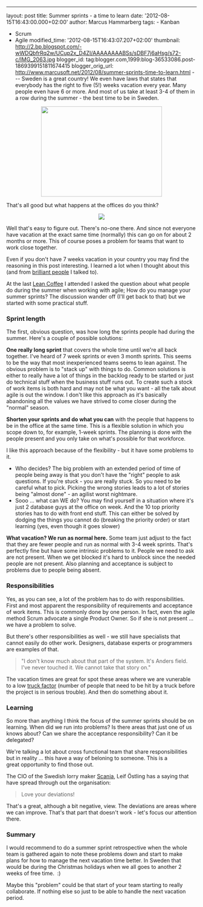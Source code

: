 ---
layout: post
title: Summer sprints - a time to learn date: '2012-08-15T16:43:00.000+02:00'
author: Marcus Hammarberg
tags: -
Kanban
  - Scrum
   - Agile modified_time: '2012-08-15T16:43:07.207+02:00'
thumbnail:
http://2.bp.blogspot.com/-wWDQbfrRq2w/UCup2x_D4ZI/AAAAAAAABSs/sDBF7j6aHsg/s72-c/IMG_2063.jpg
blogger_id: tag:blogger.com,1999:blog-36533086.post-1869399151811674415
blogger_orig_url: http://www.marcusoft.net/2012/08/summer-sprints-time-to-learn.html ---
Sweden is a great country! We even have laws that states that everybody
has the right to five (5!) weeks vacation every year. Many people even
have 6 or more. And most of us take at least 3-4 of them in a row during
the summer - the best time to be in Sweden.


<div class="separator" style="clear: both; text-align: center;">

<a
href="http://2.bp.blogspot.com/-wWDQbfrRq2w/UCup2x_D4ZI/AAAAAAAABSs/sDBF7j6aHsg/s1600/IMG_2063.jpg"
data-imageanchor="1" style="margin-left: 1em; margin-right: 1em;"><img
src="http://2.bp.blogspot.com/-wWDQbfrRq2w/UCup2x_D4ZI/AAAAAAAABSs/sDBF7j6aHsg/s320/IMG_2063.jpg"
data-border="0" width="320" height="239" /></a>

</div>

<div class="separator" style="clear: both; text-align: left;">



</div>

<div class="separator" style="clear: both; text-align: left;">

That's all good but what happens at the offices do you think? 

</div>

<div class="separator" style="clear: both; text-align: left;">



</div>

<div class="separator" style="clear: both; text-align: center;">

<a
href="https://encrypted-tbn2.google.com/images?q=tbn:ANd9GcS6s4Sn49hRJp8R7pyetMou320CjSO-k92HPYvyqk8fOvJzzdQQfA"
data-imageanchor="1" style="margin-left: 1em; margin-right: 1em;"><img
src="https://encrypted-tbn2.google.com/images?q=tbn:ANd9GcS6s4Sn49hRJp8R7pyetMou320CjSO-k92HPYvyqk8fOvJzzdQQfA"
data-border="0" /></a>

</div>

<div class="separator" style="clear: both; text-align: left;">



</div>

<div class="separator" style="clear: both; text-align: left;">

Well that's easy to figure out. There's no-one there. And since not
everyone have vacation at the exact same time (normally) this can go on
for about 2 months or more. This of course poses a problem for teams
that want to work close together. 

</div>

<div class="separator" style="clear: both; text-align: left;">



</div>

<div class="separator" style="clear: both; text-align: left;">

Even if you don't have 7 weeks vacation in your country you may find the
reasoning in this post interesting. I learned a lot when I thought about
this (and from <a href="http://torbjorn-gyllebring.blogspot.se/"
target="_blank">brilliant people</a> I talked to).

</div>

At the last
<a href="http://sumpanleancoffee.wordpress.com/" target="_blank">Lean
Coffee</a> I attended I asked the question about what people do during
the summer when working with agile; How do you manage your summer
sprints? The discussion wander off (I'll get back to that) but we
started with some practical stuff.

### Sprint length

The first, obvious question, was how long the sprints people had during
the summer. Here's a couple of possible solutions:

**One really long sprint** that covers the whole time until we're all
back together. I've heard of 7 week sprints or even 3 month sprints.
This seems to be the way that most inexperienced teams seems to lean
against.
The obvious problem is to "stack up" with things to do. Common solutions
is either to really have a lot of things in the backlog ready to be
started or just do technical stuff when the business stuff runs out. To
create such a stock of work items is both hard and may not be what you
want - all the talk about agile is out the window.
I don't like this approach as it's basically abandoning all the values
we have strived to come closer during the "normal" season.

**Shorten your sprints and do what you can** with the people that
happens to be in the office at the same time. This is a flexible
solution in which you scope down to, for example, 1-week sprints. The
planning is done with the people present and you only take on what's
possible for that workforce.

I like this approach because of the flexibility - but it have some
problems to it.

-   Who decides? The big problem with an extended period of time of
    people being away is that you don't have the "right" people to ask
    questions. If you're stuck - you are really stuck. So you need to be
    careful what to pick. Picking the wrong stories leads to a lot of
    stories being "almost done" - an agilist worst nightmare. 
-   Sooo ... what can WE do? You may find yourself in a situation where
    it's just 2 database guys at the office on week. And the 10 top
    priority stories has to do with front end stuff. This can either be
    solved by dodging the things you cannot do (breaking the priority
    order) or start learning (yes, even though it goes slower)

**What vacation? We run as normal here.** Some team just adjust to the
fact that they are fewer people and run as normal with 3-4 week sprints.
That's perfectly fine but have some intrinsic problems to it. People we
need to ask are not present. When we get blocked it's hard to unblock
since the needed people are not present. Also planning and acceptance is
subject to problems due to people being absent.

### Responsibilities

<div>

Yes, as you can see, a lot of the problem has to do
with responsibilities. First and most apparent the responsibility of
requirements and acceptance of work items. This is commonly done by one
person. In fact, even the agile method Scrum advocate a single Product
Owner.
So if she is not present ... we have a problem to solve. 

</div>

<div>



</div>

<div>

But there's other responsibilities as well - we still have specialists
that cannot easily do other work. Designers, database experts or
programmers are examples of that. 

</div>

> "I don't know much about that part of the system. It's Anders field.
> I've never touched it. We cannot take that story on."

The vacation times are great for spot these areas where we are vunerable
to a low <a href="http://toolsforagile.com/blog/archives/3/truck-factor"
target="_blank">truck factor</a> (number of people that need to be hit
by a truck before the project is in serious trouble). And then do
something about it.

### Learning

<div>

So more than anything I think the focus of the summer sprints should be
on learning. When did we run into problems? Is there areas that just one
of us knows about? Can we share the acceptance responsibility? Can it be
delegated? 

</div>

<div>



</div>

<div>

We're talking a lot about cross functional team that share
responsibilities but in reality ... this have a way of beloning to
someone. This is a great opportunity to find those out. 

</div>

<div>



</div>

<div>

The CIO of the Swedish lorry maker
<a href="http://www.scania.com/" target="_blank">Scania</a>, Leif
Östling has a saying that have spread through out the organisation: 

</div>

> Love your deviations!

That's a great, although a bit negative, view. The deviations are areas
where we can improve. That's that part that doesn't work - let's focus
our attention there.

### Summary

<div>

I would recommend to do a summer sprint retrospective when the whole
team is gathered again to note these problems down and start to make
plans for how to manage the next vacation time better. In Sweden that
would be during the Christmas holidays when we all goes to another 2
weeks of free time.  :)

</div>

<div>



</div>

<div>

Maybe this "problem" could be that start of your team starting to really
collaborate. If nothing else so just to be able to handle the next
vacation period. 

</div>
